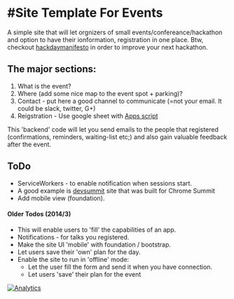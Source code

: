 #Site Template For Events
=========================

A simple site that will let orgnizers of small events/confereance/hackathon and option to have their ionformation, registration in one place.
Btw, checkout [hackdaymanifesto](https://github.com/greenido/hackdaymanifesto.github.com/blob/master/index.markdown) in order to improve your next hackathon.

 
## The major sections:
1. What is the event?
2. Where (add some nice map to the event spot + parking)?
3. Contact - put here a good channel to communicate (=not your email. It could be slack, twitter, G+)
4. Reigstration - Use google sheet with [Apps script](https://github.com/greenido/events-site-template/blob/master/G-doc-scripts/util.js)

This 'backend' code will let you send emails to the people that registered (confirmations, reminders, waiting-list etc;) and also gain valuable feedback after the event.

## ToDo
  * ServiceWorkers - to enable notification when sessions start.
  * A good example is [devsummit](https://github.com/GoogleChrome/devsummit) site that was built for Chrome Summit
  * Add mobile view (foundation).
  
#### Older Todos (2014/3)
  * This will enable users to 'fill' the capabilities of an app.
  * Notifications - for talks you registered.
* Make the site UI 'mobile' with foundation / bootstrap.
* Let users save their 'own' plan for the day.
* Enable the site to run in 'offline' mode:
  * Let the user fill the form and send it when you have connection.
  * Let users 'save' their plan for the event

  
[![Analytics](https://ga-beacon.appspot.com/UA-65622529-1/events-site-template/main)](https://github.com/igrigorik/ga-beacon)



